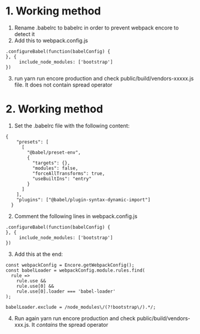 # 1. Working method

1. Rename .babelrc to babelrc in order to prevent webpack encore to detect it
2. Add this to webpack.config.js

```
.configureBabel(function(babelConfig) {
}, {
     include_node_modules: ['bootstrap']
})
```

3. run yarn run encore production and check public/build/vendors-xxxxx.js file. It does not contain spread operator

# 2. Working method

1. Set the .babelrc file with the following content:

```
{
    "presets": [
      [
        "@babel/preset-env",
        {
          "targets": {},
          "modules": false,
          "forceAllTransforms": true,
          "useBuiltIns": "entry"
        }
      ]
    ],
    "plugins": ["@babel/plugin-syntax-dynamic-import"]
  }
```

2. Comment the following lines in webpack.config.js

```
.configureBabel(function(babelConfig) {
}, {
     include_node_modules: ['bootstrap']
})
```

3. Add this at the end:

```
const webpackConfig = Encore.getWebpackConfig();
const babelLoader = webpackConfig.module.rules.find(
  rule =>
    rule.use &&
    rule.use[0] &&
    rule.use[0].loader === 'babel-loader'
);

babelLoader.exclude = /node_modules\/(?!bootstrap\/).*/;
```

4. Run again yarn run encore production and check public/build/vendors-xxx.js. It *contains* the spread operator